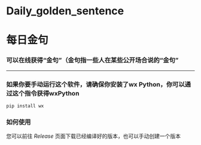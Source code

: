 # Daily_golden_sentence   
# 每日金句
### 可以在线获得“金句”（金句指一些人在某些公开场合说的“金句”   
----
### 如果你要手动运行这个软件，请确保你安装了wx Python，你可以通过这个指令获得wxPython   
```
pip install wx
```   
### 如何使用    
您可以前往 *Release* 页面下载已经编译好的版本，也可以手动创建一个版本  
